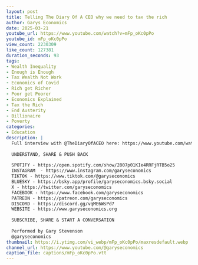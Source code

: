 ```yaml
---
layout: post
title: Telling The Diary Of A CEO why we need to tax the rich
author: Garys Economics
date: 2025-03-21
youtube_url: https://www.youtube.com/watch?v=mFp_oKc0pPo
youtube_id: mFp_oKc0pPo
view_count: 2230309
like_count: 127381
duration_seconds: 93
tags:
- Wealth Inequality
- Enough is Enough
- Tax Wealth Not Work
- Economics of Covid
- Rich get Richer
- Poor get Poorer
- Economics Explained
- Tax the Rich
- End Austerity
- Billionaire
- Poverty
categories:
- Education
description: |
  Full interview with @TheDiaryOfACEO here: https://www.youtube.com/watch?v=4yohVh4qcas&t=24s&ab_channel=TheDiaryOfACEO 
  
  UNDERSTAND, SHARE & PUSH BACK
  
  SPOTIFY - https://open.spotify.com/show/2807p01KIe4RRFjRTB5o25
  INSTAGRAM  - https://www.instagram.com/garyseconomics
  TIKTOK - https://www.tiktok.com/@garyseconomics
  BLUESKY - https://bsky.app/profile/garyseconomics.bsky.social
  X - https://twitter.com/garyseconomics
  FACEBOOK - https://www.facebook.com/garyseconomics
  PATREON - https://patreon.com/garyseconomics
  DISCORD - https://discord.gg/vqME6WsPd7
  WEBSITE - https://www.garyseconomics.org
  
  SUBSCRIBE, SHARE & START A CONVERSATION
  
  Performed by Gary Stevenson
  @garyseconomics
thumbnail: https://i.ytimg.com/vi_webp/mFp_oKc0pPo/maxresdefault.webp
channel_url: https://www.youtube.com/@garyseconomics
caption_file: captions/mFp_oKc0pPo.vtt
---
```

